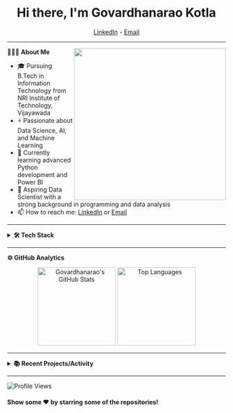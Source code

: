 <h1 align="center"> Hi there, I'm Govardhanarao Kotla </h1>

<!--- Adding Header Elements -->
<p align="center">
  <a href="https://www.linkedin.com/in/govardhanarao-kotla/">LinkedIn</a> -
  <a href="mailto:govardhanaraokotla@gmail.com">Email</a>
</p> 

---

👨🏻‍💻 **About Me** <img src="https://raw.githubusercontent.com/sanjay-kv/sanjay-kv/main/Assets/illustration.png" min-width="300px" max-width="300px" width="350px" align="right"> 
- 🎓 Pursuing B.Tech in Information Technology from NRI Institute of Technology, Vijayawada
- ⚡ Passionate about Data Science, AI, and Machine Learning
- 🌱 Currently learning advanced Python development and Power BI
- 💼 Aspiring Data Scientist with a strong background in programming and data analysis
- 📫 How to reach me: [LinkedIn](https://www.linkedin.com/in/govardhanarao-kotla/) or [Email](mailto:govardhanaraokotla@gmail.com)

---

<details>	
 <summary><b>🛠 Tech Stack</b></summary><br>
 
**Languages**:  
<img src="https://img.shields.io/badge/-Python-3776AB?logo=python&logoColor=white&style=flat">  
<img src="https://img.shields.io/badge/-Java-007396?logo=java&logoColor=white&style=flat">  
<img src="https://img.shields.io/badge/-C-00599C?logo=c&logoColor=white&style=flat">  
<img src="https://img.shields.io/badge/-SQL-4479A1?logo=MySQL&logoColor=white&style=flat">  

**Frameworks and Libraries**:  
<img src="https://img.shields.io/badge/-Pandas-150455?logo=pandas&logoColor=white&style=flat">  
<img src="https://img.shields.io/badge/-Numpy-013243?logo=numpy&logoColor=white&style=flat">  
<img src="https://img.shields.io/badge/-Scikit--Learn-F7931E?logo=scikit-learn&logoColor=white&style=flat">  
<img src="https://img.shields.io/badge/-NLTK-3E8F99?logo=nltk&logoColor=white&style=flat">  
<img src="https://img.shields.io/badge/-OpenCV-5C3EE8?logo=opencv&logoColor=white&style=flat">  
<img src="https://img.shields.io/badge/-pytesseract-4B8BBE?logo=python&logoColor=white&style=flat">  

**Visualization Tools**:  
<img src="https://img.shields.io/badge/-Power%20BI-F2C811?logo=Power%20BI&logoColor=white&style=flat">  
<img src="https://img.shields.io/badge/-Tableau-E97627?logo=Tableau&logoColor=white&style=flat">  
</details> 

---

<b>⚙️ GitHub Analytics</b>  

<p align="center">
  <img height="180em" src="https://github-readme-stats.vercel.app/api?username=govardhanarao-kotla&show_icons=true&theme=dark" alt="Govardhanarao's GitHub Stats" />
  <img height="180em" src="https://github-readme-stats.vercel.app/api/top-langs/?username=govardhanarao-kotla&layout=compact&theme=dark" alt="Top Languages" />
</p>

---

<details>	
  <summary><b>📚 Recent Projects/Activity</b></summary><br>
  
  ✨ [License Plate Detection](https://github.com/your-username/license-plate-detection)<br>
  ✨ [Election Ad Spending Analytics](https://github.com/your-username/election-ad-spending-analytics)<br>
  
  <!--START_SECTION:activity-->
  <!--END_SECTION:activity-->
</details>

---

<p align="left">  
  <img src="https://komarev.com/ghpvc/?username=govardhanarao-kotla&label=Profile%20Views&color=0e75b6&style=flat" alt="Profile Views" /> 
</p>

#### Show some ❤️ by starring some of the repositories!
